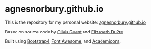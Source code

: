 # agnesnorbury.github.io

This is the repository for my personal website: [agnesnorbury.github.io](https://agnesnorbury.github.io/)

Based on source code by [Olivia Guest](https://github.com/oliviaguest/oliviaguest.github.io) and [Elizabeth DuPre](https://github.com/emdupre/emdupre.github.io)

Built using [Bootstrap4](https://v4-alpha.getbootstrap.com/), [Font Awesome](http://fontawesome.io/), and [Academicons](http://jpswalsh.github.io/academicons/). 
